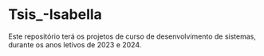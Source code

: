 # Tsis_-Isabella
Este repositório terá os projetos de curso de desenvolvimento de sistemas, durante os anos letivos de 2023 e 2024.
